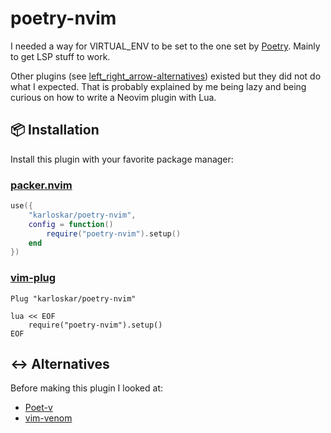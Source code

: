 # poetry-nvim

I needed a way for VIRTUAL_ENV to be set to the one set by [Poetry](https://python-poetry.org/).
Mainly to get LSP stuff to work.

Other plugins (see [left_right_arrow-alternatives](#alternatives)) existed but they did not do what I expected. That is probably explained by me being lazy and being curious on how to write a Neovim plugin with Lua.

## :package: Installation

Install this plugin with your favorite package manager:

### [packer.nvim](https://github.com/wbthomason/packer.nvim)

```lua
use({
    "karloskar/poetry-nvim",
    config = function()
        require("poetry-nvim").setup()
    end
})
```

### [vim-plug](https://github.com/junegunn/vim-plug)

```vim
Plug "karloskar/poetry-nvim"

lua << EOF
    require("poetry-nvim").setup()
EOF
```

## :left_right_arrow: Alternatives

Before making this plugin I looked at:

- [Poet-v](https://github.com/petobens/poet-v)
- [vim-venom](https://github.com/rafi/vim-venom)
